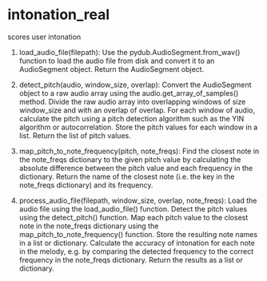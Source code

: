 # intonation_real
scores user intonation


1.   load_audio_file(filepath):
        Use the pydub.AudioSegment.from_wav() function to load the audio file from disk and convert it to an AudioSegment object.
        Return the AudioSegment object.

2.   detect_pitch(audio, window_size, overlap):
        Convert the AudioSegment object to a raw audio array using the audio.get_array_of_samples() method.
        Divide the raw audio array into overlapping windows of size window_size and with an overlap of overlap.
        For each window of audio, calculate the pitch using a pitch detection algorithm such as the YIN algorithm or autocorrelation.
        Store the pitch values for each window in a list.
        Return the list of pitch values.

3.   map_pitch_to_note_frequency(pitch, note_freqs):
        Find the closest note in the note_freqs dictionary to the given pitch value by calculating the absolute difference between the pitch value and each frequency in the dictionary.
        Return the name of the closest note (i.e. the key in the note_freqs dictionary) and its frequency.

4.   process_audio_file(filepath, window_size, overlap, note_freqs):
        Load the audio file using the load_audio_file() function.
        Detect the pitch values using the detect_pitch() function.
        Map each pitch value to the closest note in the note_freqs dictionary using the map_pitch_to_note_frequency() function.
        Store the resulting note names in a list or dictionary.
        Calculate the accuracy of intonation for each note in the melody, e.g. by comparing the detected frequency to the correct frequency in the note_freqs dictionary.
        Return the results as a list or dictionary.